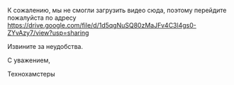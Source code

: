 К сожалению, мы не смогли загрузить видео сюда, поэтому перейдите пожалуйста по адресу https://drive.google.com/file/d/1d5qgNuSQ80zMaJFv4C3l4gs0-ZYvAzy7/view?usp=sharing

Извините за неудобства.

С уважением,

Технохамстеры
